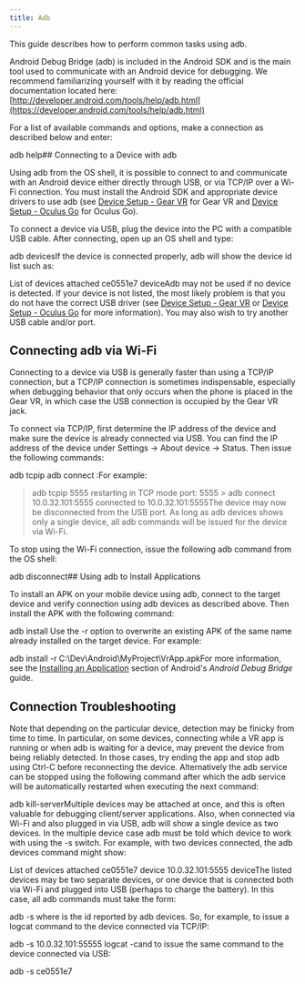 ```yaml
---
title: Adb
---
```

This guide describes how to perform common tasks using adb.

Android Debug Bridge (adb) is included in the Android SDK and is the main tool used to communicate with an Android device for debugging. We recommend familiarizing yourself with it by reading the official documentation located here: [http://developer.android.com/tools/help/adb.html](https://developer.android.com/tools/help/adb.html)

For a list of available commands and options, make a connection as described below and enter:

adb help## Connecting to a Device with adb

Using adb from the OS shell, it is possible to connect to and communicate with an Android device either directly through USB, or via TCP/IP over a Wi-Fi connection. You must install the Android SDK and appropriate device drivers to use adb (see [Device Setup - Gear VR](/documentation/mobilesdk/latest/concepts/mobile-device-setup/ "This section will provide information on how to set up your supported Gear VR device for running, debugging, and testing your mobile application.") for Gear VR and [Device Setup - Oculus Go](/documentation/mobilesdk/latest/concepts/mobile-device-setup-go/ "This section will provide information on how to set up your Oculus Go device for running, debugging, and testing your application.") for Oculus Go).

To connect a device via USB, plug the device into the PC with a compatible USB cable. After connecting, open up an OS shell and type:

adb devicesIf the device is connected properly, adb will show the device id list such as:

List of devices attached ce0551e7 deviceAdb may not be used if no device is detected. If your device is not listed, the most likely problem is that you do not have the correct USB driver (see [Device Setup - Gear VR](/documentation/mobilesdk/latest/concepts/mobile-device-setup/ "This section will provide information on how to set up your supported Gear VR device for running, debugging, and testing your mobile application.") or [Device Setup - Oculus Go](/documentation/mobilesdk/latest/concepts/mobile-device-setup-go/ "This section will provide information on how to set up your Oculus Go device for running, debugging, and testing your application.") for more information). You may also wish to try another USB cable and/or port.

## Connecting adb via Wi-Fi

Connecting to a device via USB is generally faster than using a TCP/IP connection, but a TCP/IP connection is sometimes indispensable, especially when debugging behavior that only occurs when the phone is placed in the Gear VR, in which case the USB connection is occupied by the Gear VR jack.

To connect via TCP/IP, first determine the IP address of the device and make sure the device is already connected via USB. You can find the IP address of the device under Settings -> About device -> Status. Then issue the following commands:

adb tcpip <port> adb connect <ipaddress>:<port>For example:

> adb tcpip 5555 restarting in TCP mode port: 5555 > adb connect 10.0.32.101:5555 connected to 10.0.32.101:5555The device may now be disconnected from the USB port. As long as adb devices shows only a single device, all adb commands will be issued for the device via Wi-Fi.

To stop using the Wi-Fi connection, issue the following adb command from the OS shell:

adb disconnect## Using adb to Install Applications

To install an APK on your mobile device using adb, connect to the target device and verify connection using adb devices as described above. Then install the APK with the following command:

adb install <apk-path>Use the -r option to overwrite an existing APK of the same name already installed on the target device. For example:

adb install -r C:\Dev\Android\MyProject\VrApp.apkFor more information, see the [Installing an Application](https://developer.android.com/studio/command-line/adb.html#move) section of Android's *Android Debug Bridge* guide. 

## Connection Troubleshooting

Note that depending on the particular device, detection may be finicky from time to time. In particular, on some devices, connecting while a VR app is running or when adb is waiting for a device, may prevent the device from being reliably detected. In those cases, try ending the app and stop adb using Ctrl-C before reconnecting the device. Alternatively the adb service can be stopped using the following command after which the adb service will be automatically restarted when executing the next command:

adb kill-serverMultiple devices may be attached at once, and this is often valuable for debugging client/server applications. Also, when connected via Wi-Fi and also plugged in via USB, adb will show a single device as two devices. In the multiple device case adb must be told which device to work with using the -s switch. For example, with two devices connected, the adb devices command might show:

List of devices attached ce0551e7 device 10.0.32.101:5555 deviceThe listed devices may be two separate devices, or one device that is connected both via Wi-Fi and plugged into USB (perhaps to charge the battery). In this case, all adb commands must take the form:

adb -s <device id> <command>where <device id> is the id reported by adb devices. So, for example, to issue a logcat command to the device connected via TCP/IP:

adb -s 10.0.32.101:55555 logcat -cand to issue the same command to the device connected via USB:

adb -s ce0551e7